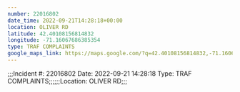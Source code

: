 ```yaml
---
number: 22016802
date_time: 2022-09-21T14:28:18+00:00
location: OLIVER RD
latitude: 42.40108156814832
longitude: -71.16067686385354
type: TRAF COMPLAINTS
google_maps_link: https://maps.google.com/?q=42.40108156814832,-71.16067686385354
---
```


;;;Incident #: 22016802  Date: 2022-09-21 14:28:18   Type: TRAF COMPLAINTS;;;;;;Location: OLIVER RD;;;
